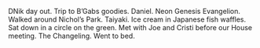 DNik day out. Trip to B’Gabs goodies. Daniel. Neon Genesis Evangelion. Walked around Nichol’s Park. Taiyaki. Ice cream in Japanese fish waffles. Sat down in a circle on the green. Met with Joe and Cristi before our House meeting. The Changeling. Went to bed.
